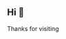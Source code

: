 ## Hi 👋

Thanks for visiting

<!--
![GitHub stats](https://github-readme-stats.vercel.app/api?username=tupini07&hide=stars&show_icons=true&theme=dracula&count_private=true&show_icons=true)
-->

<!-- ![GitHub languages](https://github-readme-stats.vercel.app/api/top-langs/?username=tupini07&layout=compact&theme=dracula&hide=html,jupyter%20notebook,PLpgSQL,Perl,JavaScript,Lua,Tex) -->



<!--
**tupini07/tupini07** is a ✨ _special_ ✨ repository because its `README.md` (this file) appears on your GitHub profile.

Here are some ideas to get you started:

- 🔭 I’m currently working on ...
- 🌱 I’m currently learning ...
- 👯 I’m looking to collaborate on ...
- 🤔 I’m looking for help with ...
- 💬 Ask me about ...
- 📫 How to reach me: ...
- 😄 Pronouns: ...
- ⚡ Fun fact: ...
-->
